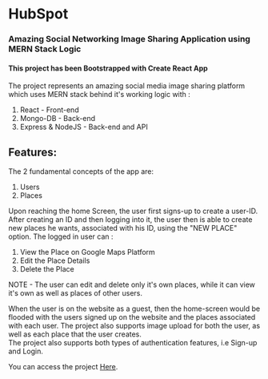 # HubSpot
### Amazing Social Networking Image Sharing Application using MERN Stack Logic
#### This project has been Bootstrapped with Create React App

The project represents an amazing social media image sharing platform which uses MERN stack behind it's working logic with :
1. React - Front-end
2. Mongo-DB - Back-end
3. Express & NodeJS - Back-end and API

## Features:
The 2 fundamental concepts of the app are:
1. Users
2. Places

Upon reaching the home Screen, the user first signs-up to create a user-ID. After creating an ID and then logging into it, the user then is able to create new places he wants, associated with his ID, using the "NEW PLACE" option. The logged in user can :
1. View the Place on Google Maps Platform
2. Edit the Place Details
3. Delete the Place

NOTE - The user can edit and delete only it's own places, while it can view it's own as well as places of other users.

When the user is on the website as a guest, then the home-screen would be flooded with the users signed up on the website and the places associated with each user. The project also supports image upload for both the user, as well as each place that the user creates. \
The project also supports both types of authentication features, i.e Sign-up and Login.

You can access the project [Here](https://spot-project-323911.web.app).
